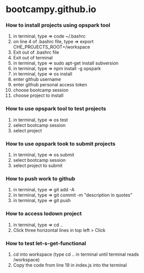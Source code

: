 # bootcampy.github.io

### How to install projects using opspark tool
1) in terminal, type => code ~/.bashrc
2) on line 4 of .bashrc file, type => export CHE_PROJECTS_ROOT=/workspace
3) Exit out of .bashrc file
4) Exit out of terminal
5) in terminal, type => sudo apt-get install subversion
6) in terminal, type => npm install -g opspark
7) in terminal, type => os install
8) enter github username
9) enter github personal access token
10) choose bootcamp session
11) choose project to install

### How to use opspark tool to test projects
1) in terminal, type => os test
2) select bootcamp session
3) select project

### How to use opspark took to submit projects
1) in terminal, type => os submit
2) select bootcamp session
3) select project to submit

### How to push work to github
1) in terminal, type => git add -A
2) in terminal, type => git commit -m "description in quotes"
3) in terminal, type => git push

### How to access lodown project
1) in terminal, type => cd ..
2) Click three horizontal lines in top left > Click

### How to test let-s-get-functional
1) cd into workspace (type cd .. in terminal until terminal reads /workspace)
2) Copy the code from line 19 in index.js into the terminal
